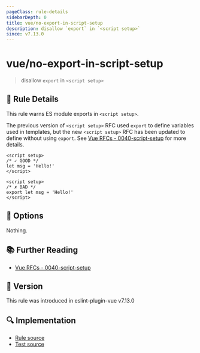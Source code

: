 ```yaml
---
pageClass: rule-details
sidebarDepth: 0
title: vue/no-export-in-script-setup
description: disallow `export` in `<script setup>`
since: v7.13.0
---
```

# vue/no-export-in-script-setup

> disallow `export` in `<script setup>`

## :book: Rule Details

This rule warns ES module exports in `<script setup>`.

The previous version of `<script setup>` RFC used `export` to define variables used in templates, but the new `<script setup>` RFC has been updated to define without using `export`.
See [Vue RFCs - 0040-script-setup] for more details.

<eslint-code-block :rules="{'vue/no-export-in-script-setup': ['error']}">

```vue
<script setup>
/* ✓ GOOD */
let msg = 'Hello!'
</script>
```

</eslint-code-block>

<eslint-code-block :rules="{'vue/no-export-in-script-setup': ['error']}">

```vue
<script setup>
/* ✗ BAD */
export let msg = 'Hello!'
</script>
```

</eslint-code-block>

## :wrench: Options

Nothing.

## :books: Further Reading

- [Vue RFCs - 0040-script-setup]

[Vue RFCs - 0040-script-setup]: https://github.com/vuejs/rfcs/blob/master/active-rfcs/0040-script-setup.md

## :rocket: Version

This rule was introduced in eslint-plugin-vue v7.13.0

## :mag: Implementation

- [Rule source](https://github.com/vuejs/eslint-plugin-vue/blob/master/lib/rules/no-export-in-script-setup.js)
- [Test source](https://github.com/vuejs/eslint-plugin-vue/blob/master/tests/lib/rules/no-export-in-script-setup.js)
